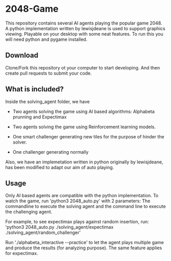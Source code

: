 # 2048-Game
This repository contains several AI agents playing the popular game 2048. A python implementation written by lewisjdeane is used to support graphics viewing. Playable on your desktop with some neat features. To run this you will need python and pygame installed.

## Download

Clone/Fork this repository ot your computer to start developing. And then create pull requests to submit your code.

## What is included?
Inside the solving_agent folder, we have

- Two agents solving the game using AI based algorithms: Alphabeta prunning and Expectimax

- Two agents solving the game using Reinforcement learning models.

- One smart challenger generating new tiles for the purpose of hinder the solver.

- One challenger generating normally

Also, we have an implemetation written in python originally by lewisjdeane, has been modified to adapt our aim of auto playing.

## Usage

Only AI based agents are compatible with the python implementation. To watch the game, run 'python3 2048_auto.py' with 2 parameters: The commandline to execute the solving agent and the command line to execute the challenging agent.

For example, to see expectimax plays against random insertion, run: 'python3 2048_auto.py ./solving_agent/expectimax ./solving_agent/random_challenger'

Run './alphabeta_interactive --practice' to let the agent plays multiple game and produce the results (for analyzing purpose). The same feature applies for expectimax.
